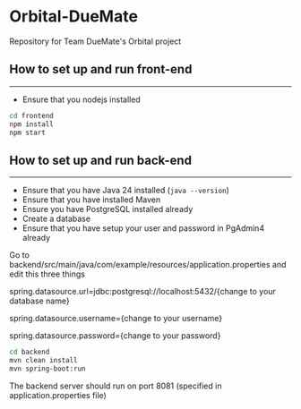 # Orbital-DueMate
Repository for Team DueMate's Orbital project


## How to set up and run front-end
---
- Ensure that you nodejs installed

```bash
cd frontend
npm install
npm start
```

## How to set up and run back-end
---
- Ensure that you have Java 24 installed (```java --version```)
- Ensure that you have installed Maven
- Ensure you have PostgreSQL installed already
- Create a database
- Ensure that you have setup your user and password in PgAdmin4 already

Go to backend/src/main/java/com/example/resources/application.properties and edit this three things

spring.datasource.url=jdbc:postgresql://localhost:5432/{change to your database name}

spring.datasource.username={change to your username}

spring.datasource.password={change to your password}

```bash
cd backend
mvn clean install
mvn spring-boot:run
```

The backend server should run on port 8081 (specified in application.properties file)

